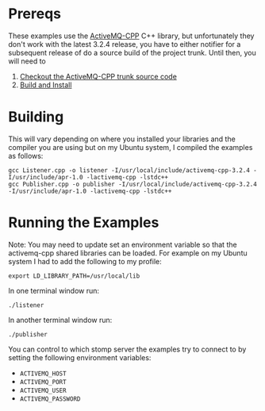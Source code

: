 Prereqs
=======

These examples use the [ActiveMQ-CPP](http://activemq.apache.org/cms) C++ library,
but unfortunately they don't work with the latest 3.2.4 release, you have to either
notifier for a subsequent release of do a source build of the project trunk.  Until then,
you will need to 

1. [Checkout the ActiveMQ-CPP trunk source code](http://activemq.apache.org/cms/source.html)
2. [Build and Install](http://activemq.apache.org/cms/building.html)

Building
========

This will vary depending on where you installed your libraries and the compiler 
you are using but on my Ubuntu system, I compiled the examples as follows:

    gcc Listener.cpp -o listener -I/usr/local/include/activemq-cpp-3.2.4 -I/usr/include/apr-1.0 -lactivemq-cpp -lstdc++ 
    gcc Publisher.cpp -o publisher -I/usr/local/include/activemq-cpp-3.2.4 -I/usr/include/apr-1.0 -lactivemq-cpp -lstdc++ 

Running the Examples
====================

Note: You may need to update set an environment variable so that the 
activemq-cpp shared libraries can be loaded.  For example on my Ubuntu 
system I had to add the following to my profile:

    export LD_LIBRARY_PATH=/usr/local/lib

In one terminal window run:

    ./listener

In another terminal window run:

    ./publisher

You can control to which stomp server the examples try to connect to by
setting the following environment variables: 

* `ACTIVEMQ_HOST`
* `ACTIVEMQ_PORT`
* `ACTIVEMQ_USER`
* `ACTIVEMQ_PASSWORD`